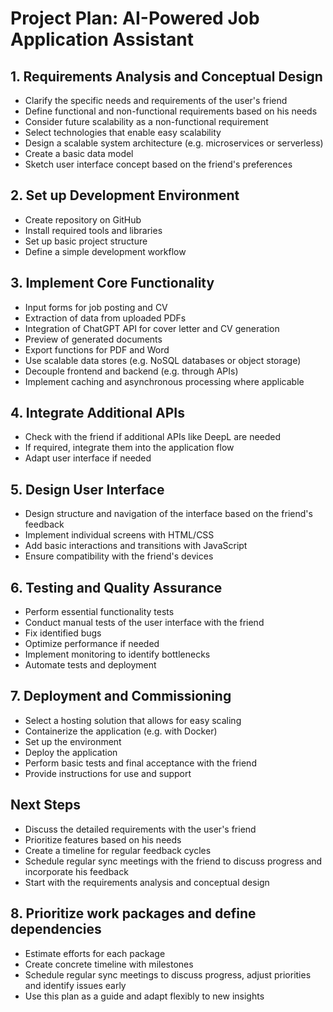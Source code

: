 # Project Plan: AI-Powered Job Application Assistant

## 1. Requirements Analysis and Conceptual Design
- Clarify the specific needs and requirements of the user's friend
- Define functional and non-functional requirements based on his needs
- Consider future scalability as a non-functional requirement
- Select technologies that enable easy scalability
- Design a scalable system architecture (e.g. microservices or serverless)
- Create a basic data model
- Sketch user interface concept based on the friend's preferences

## 2. Set up Development Environment  
- Create repository on GitHub
- Install required tools and libraries
- Set up basic project structure
- Define a simple development workflow

## 3. Implement Core Functionality
- Input forms for job posting and CV
- Extraction of data from uploaded PDFs
- Integration of ChatGPT API for cover letter and CV generation
- Preview of generated documents
- Export functions for PDF and Word
- Use scalable data stores (e.g. NoSQL databases or object storage)
- Decouple frontend and backend (e.g. through APIs)
- Implement caching and asynchronous processing where applicable

## 4. Integrate Additional APIs
- Check with the friend if additional APIs like DeepL are needed
- If required, integrate them into the application flow
- Adapt user interface if needed

## 5. Design User Interface
- Design structure and navigation of the interface based on the friend's feedback
- Implement individual screens with HTML/CSS
- Add basic interactions and transitions with JavaScript 
- Ensure compatibility with the friend's devices

## 6. Testing and Quality Assurance
- Perform essential functionality tests
- Conduct manual tests of the user interface with the friend
- Fix identified bugs
- Optimize performance if needed
- Implement monitoring to identify bottlenecks
- Automate tests and deployment

## 7. Deployment and Commissioning
- Select a hosting solution that allows for easy scaling 
- Containerize the application (e.g. with Docker)
- Set up the environment 
- Deploy the application
- Perform basic tests and final acceptance with the friend
- Provide instructions for use and support

## Next Steps
- Discuss the detailed requirements with the user's friend
- Prioritize features based on his needs
- Create a timeline for regular feedback cycles
- Schedule regular sync meetings with the friend to discuss progress and incorporate his feedback
- Start with the requirements analysis and conceptual design

## 8. Prioritize work packages and define dependencies
- Estimate efforts for each package
- Create concrete timeline with milestones
- Schedule regular sync meetings to discuss progress, adjust priorities and identify issues early
- Use this plan as a guide and adapt flexibly to new insights 
